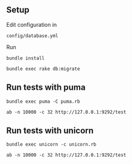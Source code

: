 ## Setup

Edit configuration in

    config/database.yml


Run

    bundle install

    bundle exec rake db:migrate


## Run tests with puma

    bundle exec puma -C puma.rb

    ab -n 10000 -c 32 http://127.0.0.1:9292/test



## Run tests with unicorn

    bundle exec unicorn -c unicorn.rb

    ab -n 10000 -c 32 http://127.0.0.1:9292/test
